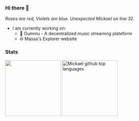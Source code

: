 ### Hi there 👋



_Roses are red, Violets are blue. Unexpected Mickael on line 32._

- I am currently working on:
    - 🎵 Gummu - A decentralized music streaming plateform 
    - 🌐 Massa's Explorer website
 
### Stats
<img height="180em" src="https://github-readme-stats.vercel.app/api?username=mickael-btc&show_icons=true&count_private=true&hide_border=true"></img>
<img height="180em" src="https://github-readme-stats.vercel.app/api/top-langs/?username=mickael-btc&show_icons=true&layout=compact&hide_progress=true&langs_count=10" alt="Mickael github top languages"  />
